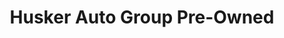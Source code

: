 ---
title: "Husker Auto Group Pre-Owned"
url: /lincoln/husker-auto-group-pre-owned/
shop: Autohaus
---
